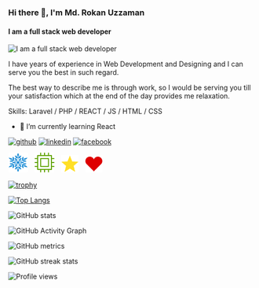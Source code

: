 ### Hi there 👋, I'm Md. Rokan Uzzaman
#### I am a full stack web developer
![I am a full stack web developer](https://media-exp1.licdn.com/dms/image/C4E22AQGLIDZLNvR2-Q/feedshare-shrink_2048_1536/0/1635789963364?e=1639008000&v=beta&t=jhlXrGTYVFXG-dHIa_JcvEMLVl5YF4aGedfDY6t-KIU)

I have years of experience in Web Development and Designing and I can serve you the best in such regard.

The best way to describe me is through work, so I would be serving you till your satisfaction which at the end of the day provides me relaxation.

Skills: Laravel / PHP / REACT / JS / HTML / CSS

- 🌱 I’m currently learning React 


[<img src='https://cdn.jsdelivr.net/npm/simple-icons@3.0.1/icons/github.svg' alt='github' height='40'>](https://github.com/https://github.com/RokanUzzaman12)  [<img src='https://cdn.jsdelivr.net/npm/simple-icons@3.0.1/icons/linkedin.svg' alt='linkedin' height='40'>](https://www.linkedin.com/in/https://www.linkedin.com/in/md-rokan-uzzaman-b887a0213//)  [<img src='https://cdn.jsdelivr.net/npm/simple-icons@3.0.1/icons/facebook.svg' alt='facebook' height='40'>](https://www.facebook.com/https://www.facebook.com/rokon.uzzaman.9041/)  

<a href='https://archiveprogram.github.com/'><img src='https://raw.githubusercontent.com/acervenky/animated-github-badges/master/assets/acbadge.gif' width='40' height='40'></a> <a href='https://docs.github.com/en/developers'><img src='https://raw.githubusercontent.com/acervenky/animated-github-badges/master/assets/devbadge.gif' width='40' height='40'></a> <a href='https://stars.github.com/'><img src='https://raw.githubusercontent.com/acervenky/animated-github-badges/master/assets/starbadge.gif' width='35' height='35'></a> <a href='https://docs.github.com/en/github/supporting-the-open-source-community-with-github-sponsors'><img src='https://raw.githubusercontent.com/acervenky/animated-github-badges/master/assets/sponsorbadge.gif' width='35' height='35'></a> 

[![trophy](https://github-profile-trophy.vercel.app/?username=https://github.com/RokanUzzaman12)](https://github.com/ryo-ma/github-profile-trophy)

[![Top Langs](https://github-readme-stats.vercel.app/api/top-langs/?username=https://github.com/RokanUzzaman12)](https://github.com/anuraghazra/github-readme-stats)

![GitHub stats](https://github-readme-stats.vercel.app/api?username=https://github.com/RokanUzzaman12&show_icons=true&count_private=true)  

![GitHub Activity Graph](https://activity-graph.herokuapp.com/graph?username=https://github.com/RokanUzzaman12)  

![GitHub metrics](https://metrics.lecoq.io/https://github.com/RokanUzzaman12)  

![GitHub streak stats](https://github-readme-streak-stats.herokuapp.com/?user=https://github.com/RokanUzzaman12)  

![Profile views](https://gpvc.arturio.dev/https://github.com/RokanUzzaman12)  
